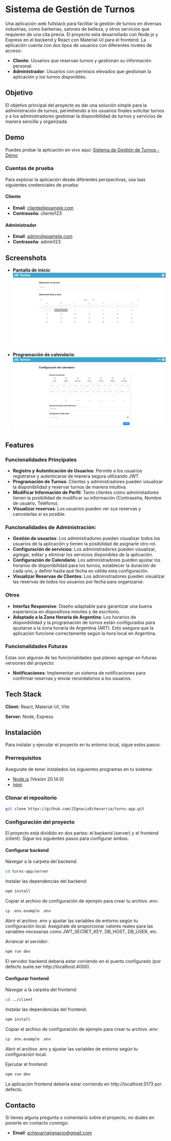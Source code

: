 
# Sistema de Gestión de Turnos

Una aplicación web fullstack para facilitar la gestión de turnos en diversas industrias, como barberias, salones de belleza, y otros servicios que requieren de una cita previa. El proyecto esta desarrollado con Node.js y Express en el backend y React con Material-UI para el frontend.
La aplicación cuenta con dos tipos de usuarios con diferentes niveles de acceso:

- **Cliente**: Usuarios que reservan turnos y gestionan su información personal.
- **Administrador**: Usuarios con permisos elevados que gestionan la aplicación y los turnos disponibles.

## Objetivo
El objetivo principal del proyecto es dar una solución simple para la administración de turnos, perimitiendo a los usuarios finales solicitar turnos y a los administradores gestionar la disponibilidad de turnos y servicios de manera sencilla y organizada.
## Demo

Puedes probar la aplicación en vivo aquí: [Sistema de Gestión de Turnos - Demo](https://jieturnos.vercel.app)

### Cuentas de prueba
Para explorar la aplicación desde diferentes perspectivas, usa laas siguientes credenciales de prueba:

#### Cliente
- **Email**: cliente@example.com
- **Contraseña**: cliente123

#### Administrador
- **Email**: admin@example.com
- **Contraseña**: admin123
## Screenshots

- **Pantalla de inicio**: ![Pantalla de inicio](./assets/screenshots/home.PNG)

- **Programación de calendario**: ![Pantalla de inicio](./assets/screenshots/calendar.PNG)


## Features

### Funcionalidades Principales

- **Registro y Autenticación de Usuarios**: Permite a los usuarios registrarse y autenticarse de manera segura utilizando JWT.
- **Programación de Turnos**: Clientes y administradores pueden visualizar la disponibilidad y reservar turnos de manera intuitiva.
- **Modificar Información de Perfil**: Tanto clientes como administadores tienen la posibilidad de modificar su información (Contraseña, Nombre de usuario, Teléfono).
- **Visualizar reservas**: Los usuarios pueden ver sus reservas y cancelarlas si es posible.

### Funcionalidades de Administración:
- **Gestión de usuarios**: Los administradores pueden visualizar todos los usuarios de la aplicación y tienen la posibilidad de asignarle otro rol.
- **Configuración de servicios**: Los administradores pueden visualizar, agregar, editar y eliminar los servicios disponibles de la aplicación.
- **Configuración de Calendario**: Los administradores pueden ajustar los horarios de disponibilidad para los turnos, establecer la duración de cada uno, y definir hasta qué fecha es válida esta configuración.
- **Visualizar Reservas de Clientes**: Los administradores pueden visualizar las reservas de todos los usuarios por fecha para organizarse.

### Otros
- **Interfaz Responsive**: Diseño adaptable para garantizar una buena experiencia en dispositivos móviles y de escritorio.
- **Adaptado a la Zona Horaria de Argentina**: Los horarios de disponibilidad y la programación de turnos están configurados para ajustarse a la zona horaria de Argentina (ART). Esto asegura que la aplicación funcione correctamente según la hora local en Argentina.

### Funcionalidades Futuras
Estas son algunas de las funcionalidades que planeo agregar en futuras versiones del proyecto:

- **Notificaciones**: Implementar un sistema de notificaciones para confirmar reservas y enviar recordatorios a los usuarios.
## Tech Stack

**Client:** React, Material-UI, Vite

**Server:** Node, Express


## Instalación

Para instalar y ejecutar el proyecto en tu entorno local, sigue estos pasos:

### Prerrequisitos
Asegurate de tener instalados los siguientes programas en tu sistema:

- [Node.js](https://nodejs.org/) (Vesión 20.14.0)
- [npm](https://www.npmjs.com/)

### Clonar el repositorio

```bash
git clone https://github.com/JIgnacioEchevarria/turns-app.git
```

### Configuración del proyecto
El proyecto está dividido en dos partes: el backend (server) y el frontend (client). Sigue los siguientes pasos para configurar ambos.

#### Configurar backend
Navegar a la carpeta del backend:
```bash
cd turns-app/server
```
Instalar las dependencias del backend:
```bash
npm install
```
Copiar el archivo de configuración de ejemplo para crear tu archivo .env:
```bash
cp .env.example .env
```

Abrir el archivo .env y ajustar las variables de entorno según tu configuración local.
Asegúrate de proporcionar valores reales para las variables necesarias como JWT_SECRET_KEY, DB_HOST, DB_USER, etc.

Arrancar el servidor:
```bash
npm run dev
```
El servidor backend debería estar corriendo en el puerto configurado (por defecto suele ser http://localhost:4000).
#### Configurar frontend
Navegar a la carpeta del frontend:
```bash
cd ../client
```
Instalar las dependencias del frontend:
```bash
npm install
```
Copiar el archivo de configuración de ejemplo para crear tu archivo .env:
```bash
cp .env.example .env
```

Abrir el archivo .env y ajustar las variables de entorno según tu configuración local.

Ejecutar el frontend:
```bash
npm run dev
```
La aplicación frontend debería estar corriendo en http://localhost:5173 por defecto.
## Contacto
Si tienes alguna pregunta o comentario sobre el proyecto, no dudes en ponerte en contacto conmigo:

- **Email**: echevarriajignacio@gmail.com

